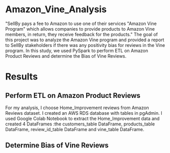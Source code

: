 # Amazon_Vine_Analysis

"SellBy pays a fee to Amazon to use one of their services "Amazon Vine Program" which allows companies to provide products to Amazon Vine members, in return, they receive feedback for the products."
The goal of this project was to analyze the Amazon Vine program and provided a report to SellBy stakeholders if there was any positivity bias for reviews in the Vine program. 
In this study, we used PySpark to perform ETL on Amazon Product Reviews and determine the Bias of Vine Reviews.

# Results

## Perform ETL on Amazon Product Reviews

For my analysis, I choose Home_Improvement reviews from Amazon Reviews dataset. I created an AWS RDS database with tables in pgAdmin. I used Google Colab Notebook to extract the Home_Improvement data and created  4 DataFrames :the customers_table DataFrame, products_table DataFrame, review_id_table DataFrame and vine_table DataFrame.





## Determine Bias of Vine Reviews


